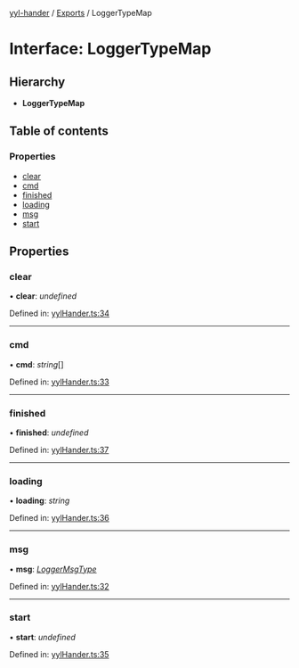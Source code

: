 [yyl-hander](../README.md) / [Exports](../modules.md) / LoggerTypeMap

# Interface: LoggerTypeMap

## Hierarchy

* **LoggerTypeMap**

## Table of contents

### Properties

- [clear](loggertypemap.md#clear)
- [cmd](loggertypemap.md#cmd)
- [finished](loggertypemap.md#finished)
- [loading](loggertypemap.md#loading)
- [msg](loggertypemap.md#msg)
- [start](loggertypemap.md#start)

## Properties

### clear

• **clear**: *undefined*

Defined in: [yylHander.ts:34](https://github.com/jackness1208/yyl-hander/blob/7df87c0/src/yylHander.ts#L34)

___

### cmd

• **cmd**: *string*[]

Defined in: [yylHander.ts:33](https://github.com/jackness1208/yyl-hander/blob/7df87c0/src/yylHander.ts#L33)

___

### finished

• **finished**: *undefined*

Defined in: [yylHander.ts:37](https://github.com/jackness1208/yyl-hander/blob/7df87c0/src/yylHander.ts#L37)

___

### loading

• **loading**: *string*

Defined in: [yylHander.ts:36](https://github.com/jackness1208/yyl-hander/blob/7df87c0/src/yylHander.ts#L36)

___

### msg

• **msg**: [*LoggerMsgType*](../modules.md#loggermsgtype)

Defined in: [yylHander.ts:32](https://github.com/jackness1208/yyl-hander/blob/7df87c0/src/yylHander.ts#L32)

___

### start

• **start**: *undefined*

Defined in: [yylHander.ts:35](https://github.com/jackness1208/yyl-hander/blob/7df87c0/src/yylHander.ts#L35)
